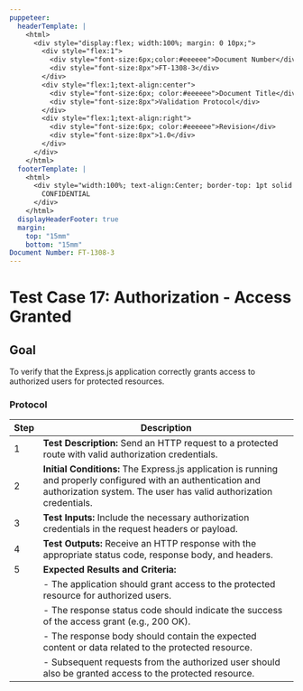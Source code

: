 ```yaml
---
puppeteer:
  headerTemplate: |
    <html>
      <div style="display:flex; width:100%; margin: 0 10px;">
        <div style="flex:1">
          <div style="font-size:6px;color:#eeeeee">Document Number</div>
          <div style="font-size:8px">FT-1308-3</div>
        </div>
        <div style="flex:1;text-align:center">
          <div style="font-size:6px; color:#eeeeee">Document Title</div>
          <div style="font-size:8px">Validation Protocol</div>
        </div>
        <div style="flex:1;text-align:right">
          <div style="font-size:6px; color:#eeeeee">Revision</div>
          <div style="font-size:8px">1.0</div>
        </div>
      </div>
    </html>
  footerTemplate: |
    <html>
      <div style="width:100%; text-align:Center; border-top: 1pt solid #eeeeee; margin: 0 20px -10px 0; font-size: 8pt; color: #000000">
        CONFIDENTIAL
      </div>
    </html>
  displayHeaderFooter: true
  margin:
    top: "15mm"
    bottom: "15mm"
Document Number: FT-1308-3
---
```


# Test Case 17: Authorization - Access Granted

## Goal

To verify that the Express.js application correctly grants access to authorized users for protected resources.

### Protocol

| Step | Description                                                  |
|------|--------------------------------------------------------------|
| 1    | **Test Description:** Send an HTTP request to a protected route with valid authorization credentials. |
| 2    | **Initial Conditions:** The Express.js application is running and properly configured with an authentication and authorization system. The user has valid authorization credentials. |
| 3    | **Test Inputs:** Include the necessary authorization credentials in the request headers or payload. |
| 4    | **Test Outputs:** Receive an HTTP response with the appropriate status code, response body, and headers. |
| 5    | **Expected Results and Criteria:**                                 |
|      | - The application should grant access to the protected resource for authorized users. |
|      | - The response status code should indicate the success of the access grant (e.g., 200 OK). |
|      | - The response body should contain the expected content or data related to the protected resource. |
|      | - Subsequent requests from the authorized user should also be granted access to the protected resource. |

